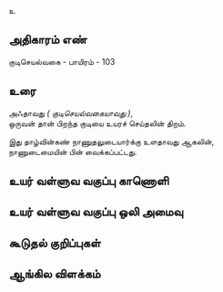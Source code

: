 உ


## அதிகாரம் எண்

குடிசெயல்வகை - பாயிரம் - 103 	
## உரை

அஃதாவது _( குடிசெயல்வகையாவது )_,  
ஒருவன் தான் பிறந்த குடியை உயரச் செய்தலின் திறம். 

இது தாழ்வின்கண் நாணுதலுடையார்க்கு உளதாவது ஆகலின்,  
நாணுடைமையின் பின் வைக்கப்பட்டது.


## உயர் வள்ளுவ வகுப்பு காணொளி


## உயர் வள்ளுவ வகுப்பு ஒலி அமைவு 


## கூடுதல் குறிப்புகள்


## ஆங்கில விளக்கம்

